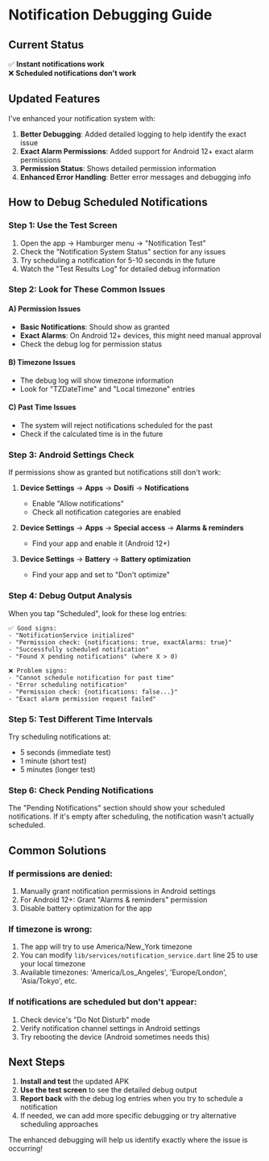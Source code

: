 # Notification Debugging Guide

## Current Status
✅ **Instant notifications work**  
❌ **Scheduled notifications don't work**

## Updated Features
I've enhanced your notification system with:

1. **Better Debugging**: Added detailed logging to help identify the exact issue
2. **Exact Alarm Permissions**: Added support for Android 12+ exact alarm permissions
3. **Permission Status**: Shows detailed permission information
4. **Enhanced Error Handling**: Better error messages and debugging info

## How to Debug Scheduled Notifications

### Step 1: Use the Test Screen
1. Open the app → Hamburger menu → "Notification Test"
2. Check the "Notification System Status" section for any issues
3. Try scheduling a notification for 5-10 seconds in the future
4. Watch the "Test Results Log" for detailed debug information

### Step 2: Look for These Common Issues

#### A) Permission Issues
- **Basic Notifications**: Should show as granted
- **Exact Alarms**: On Android 12+ devices, this might need manual approval
- Check the debug log for permission status

#### B) Timezone Issues
- The debug log will show timezone information
- Look for "TZDateTime" and "Local timezone" entries

#### C) Past Time Issues
- The system will reject notifications scheduled for the past
- Check if the calculated time is in the future

### Step 3: Android Settings Check
If permissions show as granted but notifications still don't work:

1. **Device Settings** → **Apps** → **Dosifi** → **Notifications**
   - Enable "Allow notifications"
   - Check all notification categories are enabled

2. **Device Settings** → **Apps** → **Special access** → **Alarms & reminders**
   - Find your app and enable it (Android 12+)

3. **Device Settings** → **Battery** → **Battery optimization**
   - Find your app and set to "Don't optimize"

### Step 4: Debug Output Analysis
When you tap "Scheduled", look for these log entries:

```
✅ Good signs:
- "NotificationService initialized"
- "Permission check: {notifications: true, exactAlarms: true}"
- "Successfully scheduled notification"
- "Found X pending notifications" (where X > 0)

❌ Problem signs:
- "Cannot schedule notification for past time"
- "Error scheduling notification"
- "Permission check: {notifications: false...}"
- "Exact alarm permission request failed"
```

### Step 5: Test Different Time Intervals
Try scheduling notifications at:
- 5 seconds (immediate test)
- 1 minute (short test)  
- 5 minutes (longer test)

### Step 6: Check Pending Notifications
The "Pending Notifications" section should show your scheduled notifications. If it's empty after scheduling, the notification wasn't actually scheduled.

## Common Solutions

### If permissions are denied:
1. Manually grant notification permissions in Android settings
2. For Android 12+: Grant "Alarms & reminders" permission
3. Disable battery optimization for the app

### If timezone is wrong:
1. The app will try to use America/New_York timezone
2. You can modify `lib/services/notification_service.dart` line 25 to use your local timezone
3. Available timezones: 'America/Los_Angeles', 'Europe/London', 'Asia/Tokyo', etc.

### If notifications are scheduled but don't appear:
1. Check device's "Do Not Disturb" mode
2. Verify notification channel settings in Android settings
3. Try rebooting the device (Android sometimes needs this)

## Next Steps

1. **Install and test** the updated APK
2. **Use the test screen** to see the detailed debug output
3. **Report back** with the debug log entries when you try to schedule a notification
4. If needed, we can add more specific debugging or try alternative scheduling approaches

The enhanced debugging will help us identify exactly where the issue is occurring!
